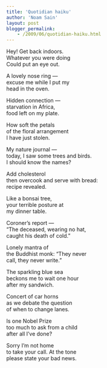 ```yaml
---
title: 'Quotidian haiku'
author: 'Noam Sain'
layout: post
blogger_permalink:
    - /2009/06/quotidian-haiku.html
---
```


Hey! Get back indoors.  
Whatever you were doing  
Could put an eye out.

A lovely nose ring —  
excuse me while I put my  
head in the oven.

Hidden connection —  
starvation in Africa,  
food left on my plate.

How soft the petals  
of the floral arrangement  
I have just stolen.

My nature journal —  
today, I saw some trees and birds.  
I should know the names?

Add cholesterol  
then overcook and serve with bread:  
recipe revealed.

Like a bonsai tree,  
your terrible posture at  
my dinner table.

Coroner’s report —  
“The deceased, wearing no hat,  
caught his death of cold.”

Lonely mantra of  
the Buddhist monk: “They never  
call, they never write.”

The sparkling blue sea  
beckons me to wait one hour  
after my sandwich.

Concert of car horns  
as we debate the question  
of when to change lanes.

Is one Nobel Prize  
too much to ask from a child  
after all I’ve done?

Sorry I’m not home  
to take your call. At the tone  
please state your bad news.